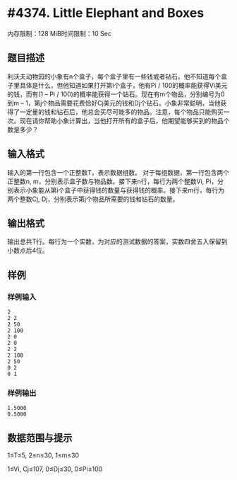 # #4374. Little Elephant and Boxes

内存限制：128 MiB时间限制：10 Sec

## 题目描述

利沃夫动物园的小象有n个盒子，每个盒子里有一些钱或者钻石。他不知道每个盒子里具体是什么，但他知道如果打开第i个盒子，他有Pi / 100的概率能获得Vi美元的钱，而有(1 &ndash; Pi / 100)的概率能获得一个钻石。现在有m个物品，分别编号为0到m &ndash; 1，第j个物品需要花费恰好Cj美元的钱和Dj个钻石。小象非常聪明，当他获得了一定量的钱和钻石后，他总会买尽可能多的物品。注意，每个物品只能购买一次。现在请你帮助小象计算出，当他打开所有的盒子后，他期望能够买到的物品个数是多少？

## 输入格式

输入的第一行包含一个正整数T，表示数据组数。
对于每组数据，第一行包含两个正整数n, m，分别表示盒子数与物品数。接下来n行，每行为两个整数Vi, Pi，分别表示小象能从第i个盒子中获得钱的数量与获得钱的概率。接下来m行，每行为两个整数Cj, Dj，分别表示第j个物品所需要的钱和钻石的数量。

## 输出格式

输出总共T行。每行为一个实数，为对应的测试数据的答案，实数四舍五入保留到小数点后4位。

## 样例

### 样例输入

    
    2
    2 2
    2 50
    2 100
    2 0
    2 0
    2 2
    2 100
    2 50
    0 2
    0 1
    

### 样例输出

    
    1.5000
    0.5000
    

## 数据范围与提示

1&le;T&le;5,   2&le;n&le;30,   1&le;m&le;30

1&le;Vi, Cj&le;107,   0&le;Dj&le;30,   0&le;Pi&le;100

 
